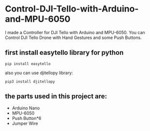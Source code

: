 # Control-DJI-Tello-with-Arduino-and-MPU-6050
I made a Controller for DJI Tello with Arduino and MPU-6050. You can Control DJI Tello Drone with Hand Gestures and some Push Buttons. 

## first install easytello library for python
~~~
pip install easytello
~~~
also you can use djitellopy library:
~~~
pip3 install djitellopy
~~~
## the parts used in this project are:
- Arduino Nano
- MPU-6050
- Push Button*6
- Jumper Wire
